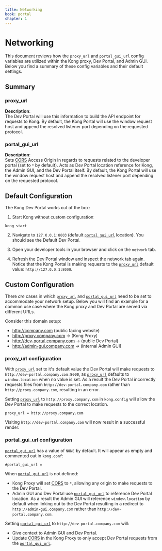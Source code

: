 ```yaml
---
title: Networking
book: portal
chapter: 1
---
```


# Networking

This document reviews how the [`proxy_url`](/docs/enterprise/0.32-x/developer-portal/property-reference/#proxy_url)
and [`portal_gui_url`](/docs/enterprise/0.32-x/developer-portal/property-reference/#portal_gui_url) config variables are utilized within the Kong proxy, Dev Portal, and Admin GUI. Below you find a summary of these config variables and their default settings.

## Summary

### proxy_url
  
**Description:**  
The Dev Portal will use this information to build the API endpoint for requests to Kong. By default, the Kong Portal will use the window request host and append the resolved listener port depending on the requested protocol.

### portal_gui_url

**Description:**  
Sets [CORS](https://developer.mozilla.org/en-US/docs/Web/HTTP/CORS) Access Origin in regards to requests related to the developer portal (set to `*` by default). Acts as Dev Portal location reference for Kong, the Admin GUI, and the Dev Portal itself. By default, the Kong Portal will use the window request host and append the resolved listener port depending on the requested protocol.


## Default Configuration

The Kong Dev Portal works out of the box:

1. Start Kong without custom configuration:

```
kong start
```

2. Navigate to `127.0.0.1:8003` (default [`portal_gui_url`](/docs/enterprise/0.32-x/developer-portal/property-reference/#portal_gui_url) location).  You should see the Default Dev Portal.

3. Open your developer tools in your browser and click on the `network` tab.

4. Refresh the Dev Portal window and inspect the network tab again.  Notice that the Kong Portal is making requests to the [`proxy_url`](/docs/enterprise/0.32-x/developer-portal/property-reference/#proxy_url) default value: `http://127.0.0.1:8000`.


## Custom Configuration

There _are_ cases in which [`proxy_url`](/docs/enterprise/0.32-x/developer-portal/property-reference/#proxy_url) and [`portal_gui_url`](/docs/enterprise/0.32-x/developer-portal/property-reference/#portal_gui_url) need to be set to accommodate your network setup.  Below you will find an example for a common use case where the Kong proxy and Dev Portal are served via different URLs.

Consider this domain setup:

- http://company.com (public facing website)
- http://proxy.company.com -> (Kong Proxy)
- http://dev-portal.company.com -> (public Dev Portal)
- http://admin-gui.company.com -> (internal Admin GUI)


### proxy_url configuration

With [`proxy_url`](/docs/enterprise/0.32-x/developer-portal/property-reference/#proxy_url) set to it's default value the Dev Portal will make requests to `http://dev-portal.company.com:8000`, as [`proxy_url`](/docs/enterprise/0.32-x/developer-portal/property-reference/#proxy_url) defaults to `window.location` when no value is set.  As a result the Dev Portal incorrectly requests files from `http://dev-portal.company.com` rather than `http://proxy.company.com`, resulting in an error.

Setting [`proxy_url`](/docs/enterprise/0.32-x/developer-portal/property-reference/#proxy_url) to `http://proxy.company.com` in `kong.config` will allow the Dev Portal to make requests to the correct location.  

```
proxy_url = http://proxy.company.com
```

Visiting `http://dev-portal.company.com` will now result in a successful render.


### portal_gui_url configuration

[`portal_gui_url`](/docs/enterprise/0.32-x/developer-portal/property-reference/#portal_gui_url) has a value of `NONE` by default. It will appear as empty and commented out in `kong.conf`:

```
#portal_gui_url =
```

When [`portal_gui_url`](/docs/enterprise/0.32-x/developer-portal/property-reference/#portal_gui_url) is not defined:  

  - Kong Proxy will set [CORS](https://developer.mozilla.org/en-US/docs/Web/HTTP/CORS) to `*`, allowing any origin to make requests to the Dev Portal.
  - Admin GUI and Dev Portal use [`portal_gui_url`](/docs/enterprise/0.32-x/developer-portal/property-reference/#portal_gui_url) to reference Dev Portal location. As a result the Admin GUI will reference `window.location` by default when linking out to the Dev Portal resulting in a redirect to `http://admin-gui.company.com` rather than `http://dev-portal.company.com`.

Setting [`portal_gui_url`](/docs/enterprise/0.32-x/developer-portal/property-reference/#portal_gui_url) to `http://dev-portal.company.com` will:  

  - Give context to Admin GUI and Dev Portal.
  - Update [CORS](https://developer.mozilla.org/en-US/docs/Web/HTTP/CORS) in the Kong Proxy to only accept Dev Portal requests from the [`portal_gui_url`](/docs/enterprise/0.32-x/developer-portal/property-reference/#portal_gui_url).
